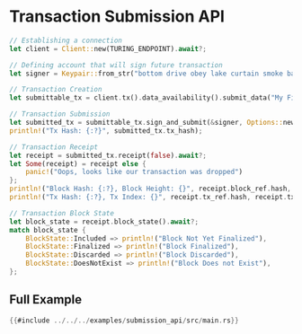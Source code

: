 # Transaction Submission API

<!-- langtabs-start -->
```rust
// Establishing a connection
let client = Client::new(TURING_ENDPOINT).await?;

// Defining account that will sign future transaction
let signer = Keypair::from_str("bottom drive obey lake curtain smoke basket hold race lonely fit walk")?;
```
<!-- langtabs-end -->


<!-- langtabs-start -->
```rust
// Transaction Creation
let submittable_tx = client.tx().data_availability().submit_data("My First Data Submission");

// Transaction Submission
let submitted_tx = submittable_tx.sign_and_submit(&signer, Options::new(2)).await?;
println!("Tx Hash: {:?}", submitted_tx.tx_hash);
```

<!-- langtabs-end -->

<!-- langtabs-start -->
```rust
// Transaction Receipt
let receipt = submitted_tx.receipt(false).await?;
let Some(receipt) = receipt else {
    panic!("Oops, looks like our transaction was dropped")
};
println!("Block Hash: {:?}, Block Height: {}", receipt.block_ref.hash, receipt.block_ref.height);
println!("Tx Hash: {:?}, Tx Index: {}", receipt.tx_ref.hash, receipt.tx_ref.index);
```

<!-- langtabs-end -->

<!-- langtabs-start -->
```rust
// Transaction Block State
let block_state = receipt.block_state().await?;
match block_state {
    BlockState::Included => println!("Block Not Yet Finalized"),
    BlockState::Finalized => println!("Block Finalized"),
    BlockState::Discarded => println!("Block Discarded"),
    BlockState::DoesNotExist => println!("Block Does not Exist"),
};
```
<!-- langtabs-end -->

## Full Example
<!-- langtabs-start -->
```rust
{{#include ../../../examples/submission_api/src/main.rs}}
```
<!-- langtabs-end -->
